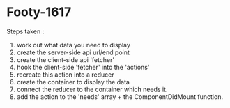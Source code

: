 # Footy-1617

>

Steps taken :

1. work out what data you need to display
2. create the server-side api url/end point
3. create the client-side api 'fetcher'
4. hook the client-side 'fetcher' into the 'actions'
5. recreate this action into a reducer
6. create the container to display the data
7. connect the reducer to the container which needs it.
8. add the action to the 'needs' array + the ComponentDidMount function.
